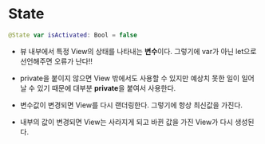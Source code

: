# State

```swift
@State var isActivated: Bool = false
```

- 뷰 내부에서 특정 View의 상태를 나타내는 **변수**이다. 그렇기에 var가 아닌 let으로 선언해주면 오류가 난다!!

- private을 붙이지 않으면 View 밖에서도 사용할 수 있지만 예상치 못한 일이 일어날 수 있기 때문에 대부분 **private**을 붙여서 사용한다.

- 변수값이 변경되면 View를 다시 랜더링한다. 그렇기에 항상 최신값을 가진다.

- 내부의 값이 변경되면 View는 사라지게 되고 바뀐 값을 가진 View가 다시 생성된다.

